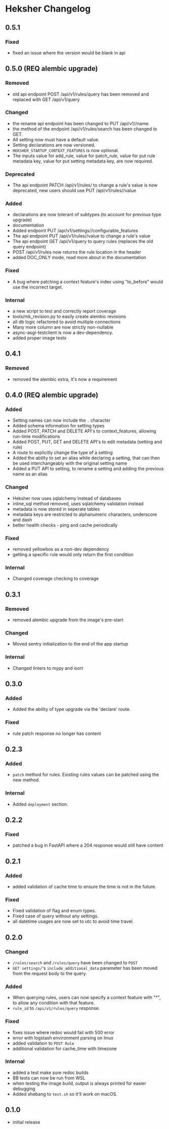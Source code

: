 # Heksher Changelog
## 0.5.1
### Fixed
* fixed an issue where the version would be blank in api
## 0.5.0 (REQ alembic upgrade)
### Removed
* old api endpoint POST /api/v1/rules/query has been removed and replaced with GET /api/v1/query
### Changed
* the rename api endpoint has been changed to PUT /api/v1/<name>/name.
* the method of the endpoint /api/v1/rules/search has been changed to GET.
* All setting now must have a default value.
* Setting declarations are now versioned.
* `HEKSHER_STARTUP_CONTEXT_FEATURES` is now optional.
* The inputs value for add_rule, value for patch_rule, value for put rule metadata key, value for 
 put setting metadata key, are now required.
### Deprecated
* The api endpoint PATCH /api/v1/rules/<rule> to change a rule's value is now deprecated, new users
  should use PUT /api/v1/rules/<rule>/value
### Added
* declarations are now tolerant of subtypes (to account for previous type upgrade)
* documentation
* Added endpoint PUT /api/v1/settings/<name>/configurable_features
* The api endpoint PUT /api/v1/rules/<rule>/value to change a rule's value
* The api endpoint GET /api/v1/query to query rules (replaces the old query endpoint)
* POST /api/v1/rules now returns the rule location in the header
* added DOC_ONLY mode, read more about in the documentation
### Fixed
* A bug where patching a context feature's index using "to_before" would use the incorrect target.
### Internal
* a new script to test and correctly report coverage
* tools/mk_revision.py to easily create alembic revisions
* all db logic refactored to avoid multiple connections
* Many more column are now strictly non-nullable
* async-asgi-testclient is now a dev-dependency.
* added proper image tests
## 0.4.1
### Removed
* removed the alembic extra, it's now a requirement 
## 0.4.0 (REQ alembic upgrade)
### Added
* Setting names can now include the `.` character
* Added schema information for setting types
* Added POST, PATCH and DELETE API's to context_features, allowing run-time modifications
* Added POST, PUT, GET and DELETE API's to edit metadata (setting and rule)
* A route to explicitly change the type of a setting
* Added the ability to set an alias while declaring a setting, 
that can then be used interchangeably with the original setting name
* Added a PUT API to setting, to rename a setting and adding the previous name as an alias
### Changed
* Heksher now uses sqlalchemy instead of databases
* inline_sql method removed, uses sqlalchemy validation instead
* metadata is now stored in seperate tables
* metadata keys are restricted to alphanumeric characters, underscore and dash
* better health checks - ping and cache periodically 
### Fixed
* removed yellowbox as a non-dev dependency
* getting a specific rule would only return the first condition
### Internal
* Changed coverage checking to coverage
## 0.3.1
### Removed
* removed alembic upgrade from the image's pre-start
### Changed
* Moved sentry initialization to the end of the app startup
### Internal  
* Changed linters to mypy and isort
## 0.3.0
### Added
* Added the ability of type upgrade via the 'declare' route.
### Fixed
* rule patch response no longer has content
## 0.2.3
### Added
* `patch` method for rules. Existing rules values can be patched using the new method.
### Internal
* Added `deployment` section.
## 0.2.2
### Fixed
* patched a bug in FastAPI where a 204 response would still have content
## 0.2.1
### Added
* added validation of cache time to ensure the time is not in the future.
### Fixed
* Fixed validation of flag and enum types.
* Fixed case of query without any settings.
* all datetime usages are now set to utc to avoid time travel.
## 0.2.0
### Changed
* `/rules/search` and `/rules/query` have been changed to `POST`
* `GET settings/`'s `include_additional_data` parameter has been moved from the request body to the query.
### Added
* When querying rules, users can now specify a context feature with "*", to allow any condition with that feature.
* `rule_id` to `/api/v1/rules/query` response.
### Fixed
* fixes issue where redoc would fail with 500 error
* error with logstash environment parsing on linux
* added validation to `POST Rule`
* additional validation for cache_time with timezone
### Internal
* added a test make sure redoc builds
* BB tests can now be run from WSL
* when testing the image build, output is always printed for easier debugging
* Added shebang to `test.sh` so it'll work on macOS.
## 0.1.0
* initial release
